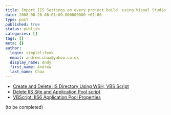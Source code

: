 ```yaml
---
title: Import IIS Settings on every project build  using Visual Studio pre-build event
date: 2008-08-26 08:01:09.000000000 +01:00
type: post
published: true
status: publish
categories: []
tags: []
meta: {}
author:
  login: simplelifeuk
  email: andrew.chaa@yahoo.co.uk
  display_name: Andy
  first_name: Andrew
  last_name: Chaa
---
```

<ul>
<li><a href="http://www.developersdex.com/gurus/articles/190.asp?Page=1">Create and Delete IIS Directory Using WSH, VBS Script</a></li>
<li><a href="http://www.visualbasicscript.com/m_47627/tm.htm">Delete IIS Site and Application Pool script</a></li>
<li><a href="http://www.teachout.com/Blog/tabid/165/EntryID/58/Default.aspx">VBScript: IIS6 Application Pool Properties</a></li>
</ul></p>
<p>(to be completed)</p>
